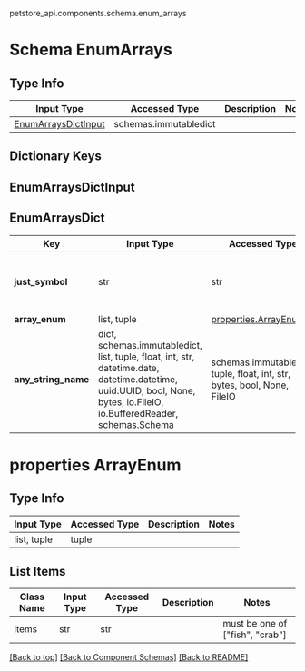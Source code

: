 petstore_api.components.schema.enum_arrays
# Schema EnumArrays

## Type Info
Input Type | Accessed Type | Description | Notes
------------ | ------------- | ------------- | -------------
[EnumArraysDictInput](#enumarraysdictinput) | schemas.immutabledict |  |

## Dictionary Keys
## EnumArraysDictInput
## EnumArraysDict

Key | Input Type | Accessed Type | Description | Notes
------------ | ------------- | ------------- | ------------- | -------------
**just_symbol** | str | str |  | [optional] must be one of [">=", "$"]
**array_enum** | list, tuple | [properties.ArrayEnum](#properties-arrayenum) |  | [optional]
**any_string_name** | dict, schemas.immutabledict, list, tuple, float, int, str, datetime.date, datetime.datetime, uuid.UUID, bool, None, bytes, io.FileIO, io.BufferedReader, schemas.Schema | schemas.immutabledict, tuple, float, int, str, bytes, bool, None, FileIO | any string name can be used but the value must be the correct type | [optional]

# properties ArrayEnum

## Type Info
Input Type | Accessed Type | Description | Notes
------------ | ------------- | ------------- | -------------
list, tuple | tuple |  |

## List Items
Class Name | Input Type | Accessed Type | Description | Notes
------------- | ------------- | ------------- | ------------- | -------------
items | str | str |  | must be one of ["fish", "crab"]

[[Back to top]](#top) [[Back to Component Schemas]](../../../README.md#Component-Schemas) [[Back to README]](../../../README.md)
